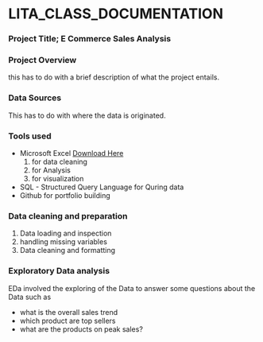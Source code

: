 # LITA_CLASS_DOCUMENTATION

### Project Title; E Commerce Sales Analysis

### Project Overview 
this has to do with a brief description of what the project entails.

### Data Sources
This has to do with where the data is originated.

### Tools used
- Microsoft Excel [Download Here](https://www.microsoft.com)
   1. for data cleaning
   2. for Analysis
   3. for visualization
- SQL - Structured Query Language for Quring data
- Github for portfolio building


### Data cleaning and preparation 
1. Data loading and inspection
2. handling missing variables
3. Data cleaning and formatting


### Exploratory Data analysis
EDa involved the exploring of the Data to answer some questions about the Data such as 
- what is the overall sales trend
- which product are top sellers
- what are the products on peak sales?

